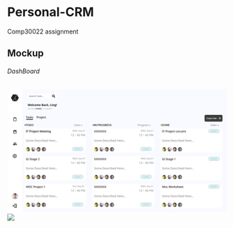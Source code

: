 # Personal-CRM
Comp30022 assignment
## Mockup

###### DashBoard
<p float="left">
  <img src="/Mockup/Dashboard.png" />
  <img src="/images/Project overview.png" /> 
</p>
